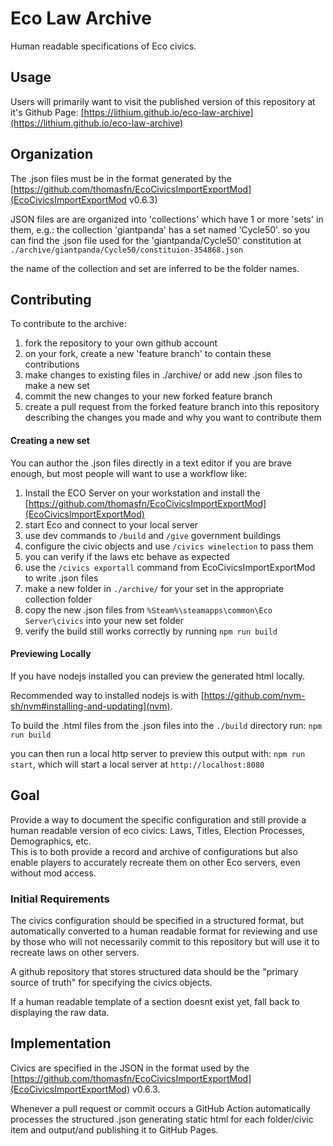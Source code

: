 # Eco Law Archive

Human readable specifications of Eco civics.


## Usage
Users will primarily want to visit the published version of this repository at it's Github Page: [https://lithium.github.io/eco-law-archive](https://lithium.github.io/eco-law-archive)


## Organization

The .json files must be in the format generated by the [https://github.com/thomasfn/EcoCivicsImportExportMod](EcoCivicsImportExportMod v0.6.3)

JSON files are are organized into 'collections' which have 1 or more 'sets' in them, e.g.: the collection 'giantpanda' has a set named 'Cycle50'. so you can find the .json file used for the 'giantpanda/Cycle50' constitution at `./archive/giantpanda/Cycle50/constituion-354868.json`

the name of the collection and set are inferred to be the folder names.


## Contributing

To contribute to the archive:
1. fork the repository to your own github account
2. on your fork, create a new 'feature branch' to contain these contributions
3. make changes to existing files in ./archive/ or add new .json files to make a new set 
4. commit the new changes to your new forked feature branch
5. create a pull request from the forked feature branch into this repository describing the changes you made and why you want to contribute them

#### Creating a new set
You can author the .json files directly in a text editor if you are brave enough, but most people will want to use a workflow like:

1. Install the ECO Server on your workstation and install the [https://github.com/thomasfn/EcoCivicsImportExportMod](EcoCivicsImportExportMod)
2. start Eco and connect to your local server
3. use dev commands to `/build` and `/give` government buildings
4. configure the civic objects and use `/civics winelection` to pass them
5. you can verify if the laws etc behave as expected
6. use the `/civics exportall` command from EcoCivicsImportExportMod to write .json files 
7. make a new folder in `./archive/` for your set in the appropriate collection folder
8. copy the new .json files from `%Steam%\steamapps\common\Eco Server\civics` into your new set folder
9. verify the build still works correctly by running `npm run build`

#### Previewing Locally
If you have nodejs installed you can preview the generated html locally.

Recommended way to installed nodejs is with [https://github.com/nvm-sh/nvm#installing-and-updating](nvm).

To build the .html files from the .json files into the `./build` directory run:
`npm run build`

you can then run a local http server to preview this output with:
`npm run start`, which will start a local server at `http://localhost:8080`


## Goal 

Provide a way to document the specific configuration and still provide a human readable version of eco civics: Laws, Titles, Election Processes, Demographics, etc.  
This is to both provide a record and archive of configurations but also enable players to accurately recreate them on other Eco servers, even without mod access.


### Initial Requirements

The civics configuration should be specified in a structured format, but automatically converted to a human readable format for reviewing and use by those who will not necessarily commit to this repository but will use it to recreate laws on other servers.

A github repository that stores structured data should be the "primary source of truth" for specifying the civics objects. 

If a human readable template of a section doesnt exist yet, fall back to displaying the raw data.


## Implementation

Civics are specified in the JSON in the format used by the [https://github.com/thomasfn/EcoCivicsImportExportMod](EcoCivicsImportExportMod) v0.6.3.

Whenever a pull request or commit occurs a GitHub Action automatically processes the structured .json generating static html for each folder/civic item and output/and publishing it to GitHub Pages.
